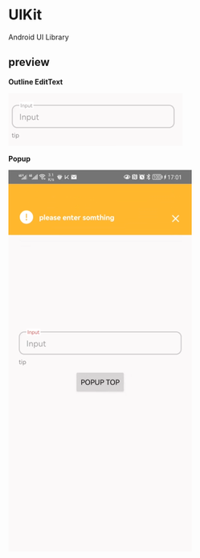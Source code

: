 # UIKit
Android UI Library

## preview

**Outline EditText**

![](./usage/assets/outlineedittext.jpg)

**Popup**

![](./usage/assets/popup.png)